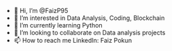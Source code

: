 - 👋 Hi, I’m @FaizP95
- 👀 I’m interested in Data Analysis, Coding, Blockchain 
- 🌱 I’m currently learning Python
- 💞️ I’m looking to collaborate on Data analysis projects
- 📫 How to reach me LinkedIn: Faiz Pokun

<!---
FaizP95/FaizP95 is a ✨ special ✨ repository because its `README.md` (this file) appears on your GitHub profile.
You can click the Preview link to take a look at your changes.
--->
